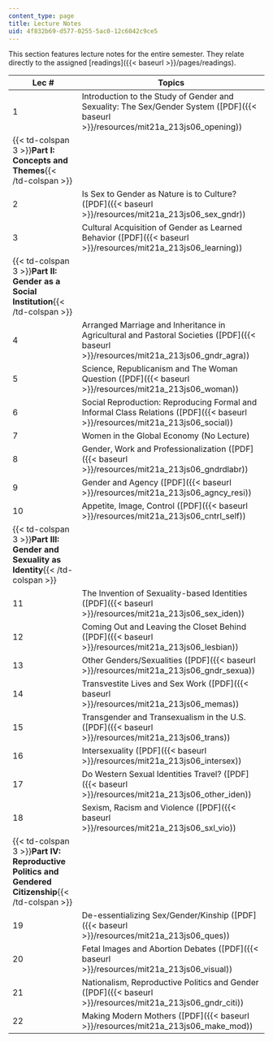 ```yaml
---
content_type: page
title: Lecture Notes
uid: 4f832b69-d577-0255-5ac0-12c6042c9ce5
---
```


This section features lecture notes for the entire semester. They relate directly to the assigned [readings]({{< baseurl >}}/pages/readings).

| Lec # | Topics |
| --- | --- |
| 1 | Introduction to the Study of Gender and Sexuality: The Sex/Gender System ([PDF]({{< baseurl >}}/resources/mit21a_213js06_opening)) |
| {{< td-colspan 3 >}}**Part I: Concepts and Themes**{{< /td-colspan >}} |||
| 2 | Is Sex to Gender as Nature is to Culture? ([PDF]({{< baseurl >}}/resources/mit21a_213js06_sex_gndr)) |
| 3 | Cultural Acquisition of Gender as Learned Behavior ([PDF]({{< baseurl >}}/resources/mit21a_213js06_learning)) |
| {{< td-colspan 3 >}}**Part II: Gender as a Social Institution**{{< /td-colspan >}} |||
| 4 | Arranged Marriage and Inheritance in Agricultural and Pastoral Societies ([PDF]({{< baseurl >}}/resources/mit21a_213js06_gndr_agra)) |
| 5 | Science, Republicanism and The Woman Question ([PDF]({{< baseurl >}}/resources/mit21a_213js06_woman)) |
| 6 | Social Reproduction: Reproducing Formal and Informal Class Relations ([PDF]({{< baseurl >}}/resources/mit21a_213js06_social)) |
| 7 | Women in the Global Economy (No Lecture) |
| 8 | Gender, Work and Professionalization ([PDF]({{< baseurl >}}/resources/mit21a_213js06_gndrdlabr)) |
| 9 | Gender and Agency ([PDF]({{< baseurl >}}/resources/mit21a_213js06_agncy_resi)) |
| 10 | Appetite, Image, Control ([PDF]({{< baseurl >}}/resources/mit21a_213js06_cntrl_self)) |
| {{< td-colspan 3 >}}**Part III: Gender and Sexuality as Identity**{{< /td-colspan >}} |||
| 11 | The Invention of Sexuality-based Identities ([PDF]({{< baseurl >}}/resources/mit21a_213js06_sex_iden)) |
| 12 | Coming Out and Leaving the Closet Behind ([PDF]({{< baseurl >}}/resources/mit21a_213js06_lesbian)) |
| 13 | Other Genders/Sexualities ([PDF]({{< baseurl >}}/resources/mit21a_213js06_gndr_sexua)) |
| 14 | Transvestite Lives and Sex Work ([PDF]({{< baseurl >}}/resources/mit21a_213js06_memas)) |
| 15 | Transgender and Transexualism in the U.S. ([PDF]({{< baseurl >}}/resources/mit21a_213js06_trans)) |
| 16 | Intersexuality ([PDF]({{< baseurl >}}/resources/mit21a_213js06_intersex)) |
| 17 | Do Western Sexual Identities Travel? ([PDF]({{< baseurl >}}/resources/mit21a_213js06_other_iden)) |
| 18 | Sexism, Racism and Violence ([PDF]({{< baseurl >}}/resources/mit21a_213js06_sxl_vio)) |
| {{< td-colspan 3 >}}**Part IV: Reproductive Politics and Gendered Citizenship**{{< /td-colspan >}} |||
| 19 | De-essentializing Sex/Gender/Kinship ([PDF]({{< baseurl >}}/resources/mit21a_213js06_ques)) |
| 20 | Fetal Images and Abortion Debates ([PDF]({{< baseurl >}}/resources/mit21a_213js06_visual)) |
| 21 | Nationalism, Reproductive Politics and Gender ([PDF]({{< baseurl >}}/resources/mit21a_213js06_gndr_citi)) |
| 22 | Making Modern Mothers ([PDF]({{< baseurl >}}/resources/mit21a_213js06_make_mod))